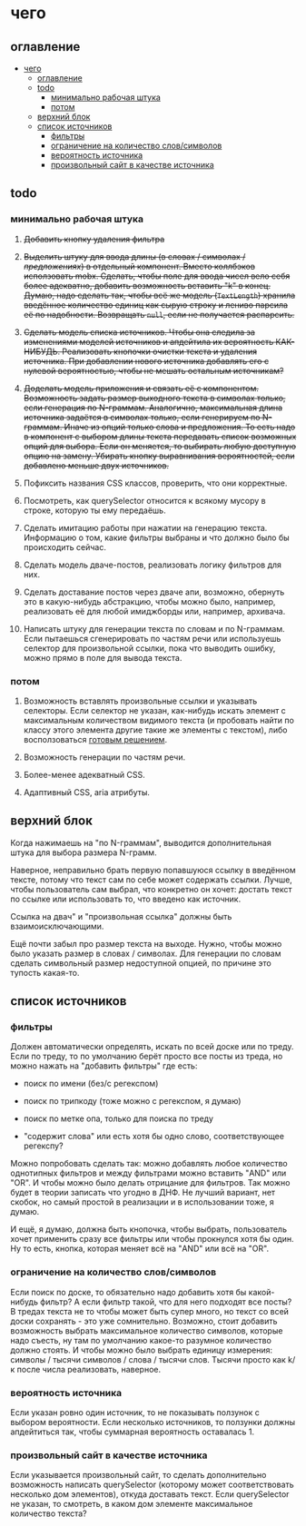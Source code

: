 # чего

## оглавление

- [чего](#чего)
  - [оглавление](#оглавление)
  - [todo](#todo)
    - [минимально рабочая штука](#минимально-рабочая-штука)
    - [потом](#потом)
  - [верхний блок](#верхний-блок)
  - [список источников](#список-источников)
    - [фильтры](#фильтры)
    - [ограничение на количество слов/символов](#ограничение-на-количество-словсимволов)
    - [вероятность источника](#вероятность-источника)
    - [произвольный сайт в качестве источника](#произвольный-сайт-в-качестве-источника)

## todo

### минимально рабочая штука

1. ~~Добавить кнопку удаления фильтра~~

2. ~~Выделить штуку для ввода длины (в словах / символах / _предложениях_) в отдельный компонент. Вместо коллбэков исползовать mobx. Сделать, чтобы поле для ввода чисел вело себя более адекватно, добавить возможность вставить "k" в конец. Думаю, надо сделать так, чтобы всё же модель (`TextLength`) хранила введённое количество единиц как сырую строку и лениво парсила её по надобности. Возвращать `null`, если не получается распарсить.~~

3. ~~Сделать модель списка источников. Чтобы она следила за изменениями моделей источников и апдейтила их вероятность КАК-НИБУДЬ. Реализовать кнопочки очистки текста и удаления источника. При добавлении нового источника добавлять его с нулевой вероятностью, чтобы не мешать остальным источникам?~~

4. ~~Доделать модель приложения и связать её с компонентом. Возможность задать размер выходного текста в символах только, если генерация по N-граммам. Аналогично, максимальная длина источника задаётся в символах только, если генерируем по N-граммам. Иначе из опций только слова и предложения. То есть надо в компонент с выбором длины текста передавать список возможных опций для выбора. Если он меняется, то выбирать любую доступную опцию на замену. Убирать кнопку выравнивания вероятностей, если добавлено меньше двух источников.~~

5. Пофиксить названия CSS классов, проверить, что они корректные.

6. Посмотреть, как querySelector относится к всякому мусору в строке, которую ты ему передаёшь.

7. Сделать имитацию работы при нажатии на генерацию текста. Информацию о том, какие фильтры выбраны и что должно было бы происходить сейчас.

8. Сделать модель дваче-постов, реализовать логику фильтров для них.

9. Сделать доставание постов через дваче апи, возможно, обернуть это в какую-нибудь абстракцию, чтобы можно было, например, реализовать её для любой имиджборды или, например, архивача.

10. Написать штуку для генерации текста по словам и по N-граммам. Если пытаешься сгенерировать по частям речи или используешь селектор для произвольной ссылки, пока что выводить ошибку, можно прямо в поле для вывода текста.

### потом

1. Возможность вставлять произвольные ссылки и указывать селекторы. Если селектор не указан, как-нибудь искать элемент с максимальным количеством видимого текста (и пробовать найти по классу этого элемента другие такие же элементы с текстом), либо восползоваться [готовым решением](https://www.npmjs.com/package/article-parser).

2. Возможность генерации по частям речи.

3. Более-менее адекватный CSS.

4. Адаптивный CSS, aria атрибуты.

## верхний блок

Когда нажимаешь на "по N-граммам", выводится дополнительная штука для выбора размера N-грамм.

Наверное, неправильно брать первую попавшуюся ссылку в введённом тексте, потому что текст сам по себе может содержать ссылки. Лучше, чтобы пользователь сам выбрал, что конкретно он хочет: достать текст по ссылке или использовать то, что введено как источник.

Ссылка на двач" и "произвольная ссылка" должны быть взаимоисключающими.

Ещё почти забыл про размер текста на выходе. Нужно, чтобы можно было указать размер в словах / символах. Для генерации по словам сделать символьный размер недоступной опцией, по причине это тупость какая-то.

## список источников

### фильтры

Должен автоматически определять, искать по всей доске или по треду. Если по треду, то по умолчанию берёт просто все посты из треда, но можно нажать на "добавить фильтры" где есть:

- поиск по имени (без/с регекспом)

- поиск по трипкоду (тоже можно с регекспом, я думаю)

- поиск по метке опа, только для поиска по треду

- "содержит слова" или есть хотя бы одно слово, соответствующее регекспу?

Можно попробовать сделать так: можно добавлять любое количество однотипных фильтров и между фильтрами можно вставить "AND" или "OR". И чтобы можно было делать отрицание для фильтров. Так можно будет в теории записать что угодно в ДНФ. Не лучший вариант, нет скобок, но самый простой в реализации и в использовании тоже, я думаю.

И ещё, я думаю, должна быть кнопочка, чтобы выбрать, пользователь хочет применить сразу все фильтры или чтобы прокнулся хотя бы один. Ну то есть, кнопка, которая меняет всё на "AND" или всё на "OR".

### ограничение на количество слов/символов

Если поиск по доске, то обязательно надо добавить хотя бы какой-нибудь фильтр? А если фильтр такой, что для него подходят все посты? В тредах текста не то чтобы может быть супер много, но текст со всей доски сохранять - это уже сомнительно. Возможно, стоит добавить возможность выбрать максимальное количество символов, которые надо съесть, ну там по умолчанию какое-то разумное количество должно стоять. И чтобы можно было выбрать единицу измерения: символы / тысячи символов / слова / тысячи слов. Тысячи просто как k/к после числа реализовать, наверное.

### вероятность источника

Если указан ровно один источник, то не показывать ползунок с выбором вероятности. Если несколько источников, то ползунки должны апдейтиться так, чтобы суммарная вероятность оставалась 1.

### произвольный сайт в качестве источника

Если указывается произвольный сайт, то сделать дополнительно возможность написать querySelector (которому может соответствовать несколько дом элементов), откуда доставать текст. Если querySelector не указан, то смотреть, в каком дом элементе максимальное количество текста?
